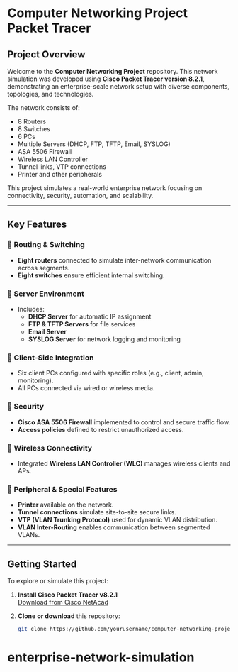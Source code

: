 # Computer Networking Project Packet Tracer

## Project Overview

Welcome to the **Computer Networking Project** repository. This network simulation was developed using **Cisco Packet Tracer version 8.2.1**, demonstrating an enterprise-scale network setup with diverse components, topologies, and technologies.

The network consists of:

- 8 Routers
- 8 Switches
- 6 PCs
- Multiple Servers (DHCP, FTP, TFTP, Email, SYSLOG)
- ASA 5506 Firewall
- Wireless LAN Controller
- Tunnel links, VTP connections
- Printer and other peripherals

This project simulates a real-world enterprise network focusing on connectivity, security, automation, and scalability.

---

## Key Features

### 🔹 Routing & Switching
- **Eight routers** connected to simulate inter-network communication across segments.
- **Eight switches** ensure efficient internal switching.

### 🔹 Server Environment
- Includes:
  - **DHCP Server** for automatic IP assignment
  - **FTP & TFTP Servers** for file services
  - **Email Server**
  - **SYSLOG Server** for network logging and monitoring

### 🔹 Client-Side Integration
- Six client PCs configured with specific roles (e.g., client, admin, monitoring).
- All PCs connected via wired or wireless media.

### 🔹 Security
- **Cisco ASA 5506 Firewall** implemented to control and secure traffic flow.
- **Access policies** defined to restrict unauthorized access.

### 🔹 Wireless Connectivity
- Integrated **Wireless LAN Controller (WLC)** manages wireless clients and APs.

### 🔹 Peripheral & Special Features
- **Printer** available on the network.
- **Tunnel connections** simulate site-to-site secure links.
- **VTP (VLAN Trunking Protocol)** used for dynamic VLAN distribution.
- **VLAN Inter-Routing** enables communication between segmented VLANs.

---

## Getting Started

To explore or simulate this project:

1. **Install Cisco Packet Tracer v8.2.1**  
   [Download from Cisco NetAcad](https://www.netacad.com)

2. **Clone or download** this repository:
   ```bash
   git clone https://github.com/yourusername/computer-networking-project.git
# enterprise-network-simulation
